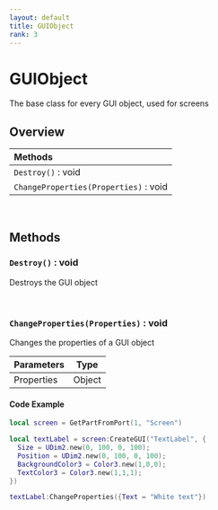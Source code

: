 ```yaml
---
layout: default
title: GUIObject
rank: 3
---
```


# GUIObject

The base class for every GUI object, used for screens

## Overview

|**Methods**                                              |
| :------------------------------------------------------ |
|`Destroy()` : void                                       |
|`ChangeProperties(Properties)` : void                    |

<br />

## Methods

### `Destroy()` : void

Destroys the GUI object

<br />

### `ChangeProperties(Properties)` : void

Changes the properties of a GUI object

|**Parameters** | Type   |
| :------------ | ------ |
| Properties    | Object |

#### Code Example

```lua
local screen = GetPartFromPort(1, "Screen")

local textLabel = screen:CreateGUI("TextLabel", {
  Size = UDim2.new(0, 100, 0, 100);
  Position = UDim2.new(0, 100, 0, 100);
  BackgroundColor3 = Color3.new(1,0,0);
  TextColor3 = Color3.new(1,1,1);
})

textLabel:ChangeProperties({Text = "White text"})
```
